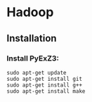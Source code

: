 # Hadoop
## Installation
### Install PyExZ3:
	sudo apt-get update
	sudo apt-get install git
	sudo apt-get install g++
	sudo apt-get install make
	
